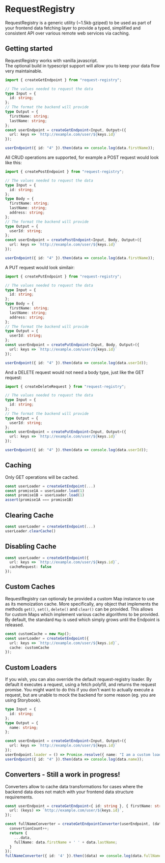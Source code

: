 # RequestRegistry

RequestRegistry is a generic utility (~1.5kb gziped) to be used as part of your frontend data fetching layer to provide a typed, simplified and consistent API over various remote web services via caching.

## Getting started

RequestRegistry works with vanilla javascript.  
The optional build in typescript support will allow you to keep your data flow very maintainable.

```ts
import { createGetEndpoint } from "request-registry";

// The values needed to request the data
type Input = {
  id: string;
};
// The format the backend will provide
type Output = {
  firstName: string;
  lastName: string;
};
const userEndpoint = createGetEndpoint<Input, Output>({
  url: keys => `http://example.com/user/${keys.id}`
});

userEndpoint({ id: "4" }).then(data => console.log(data.firstName));
```

All CRUD operations are supported, for example a POST request would look like this:

```ts
import { createPostEndpoint } from "request-registry";

// The values needed to request the data
type Input = {
  id: string;
};
type Body = {
  firstName: string;
  lastName: string;
  address: string;
};
// The format the backend will provide
type Output = {
  userId: string;
};
const userEndpoint = createPostEndpoint<Input, Body, Output>({
  url: keys => `http://example.com/user/${keys.id}`
});

userEndpoint({ id: "4" }).then(data => console.log(data.firstName));
```

A PUT request would look similair:

```ts
import { createPutEndpoint } from "request-registry";

// The values needed to request the data
type Input = {
  id: string;
};
type Body = {
  firstName: string;
  lastName: string;
  address: string;
};
// The format the backend will provide
type Output = {
  userId: string;
};
const userEndpoint = createPutEndpoint<Input, Body, Output>({
  url: keys => `http://example.com/user/${keys.id}`
});

userEndpoint({ id: "4" }).then(data => console.log(data.userId));
```

And a DELETE request would not need a body type, just like the GET request:

```ts
import { createDeleteRequest } from "request-registry";

// The values needed to request the data
type Input = {
  id: string;
};
// The format the backend will provide
type Output = {
  userId: string;
};
const userEndpoint = createPutEndpoint<Input, Output>({
  url: keys => `http://example.com/user/${keys.id}`
});

userEndpoint({ id: "4" }).then(data => console.log(data.userId));
```

## Caching

Only GET operations will be cached.

```ts
const userLoader = createGetEndpoint(...)
const promise1A = userLoader.load(1)
const promise1B = userLoader.load(1)
assert(promise1A === promise1B)
```

## Clearing Cache

```ts
const userLoader = createGetEndpoint(...)
userLoader.clearCache()
```

## Disabling Cache

```ts
const userLoader = createGetEndpoint({
  url: keys => `http://example.com/user/${keys.id}`,
  cacheRequest: false
});
```

## Custom Caches

RequestRegistry can optionaly be provided a custom Map instance to use as its memoization cache. More specifically, any object that implements the methods `get()`, `set()`, `delete()` and `clear()` can be provided. This allows for custom Maps which implement various cache algorithms to be provided. By default, the standard `Map` is used which simply grows until the Endpoint is released.

```ts
const customCache = new Map();
const userLoader = createGetEndpoint({
  url: keys => `http://example.com/user/${keys.id}`,
  cache: customCache
});
```

## Custom Loaders

If you wish, you can also override the default request-registry loader. By default it executes a request, using a fetch polyfill, and returns the request promise.
You might want to do this if you don't want to actually execute a request, but are unable to mock the backend for some reason (eg. you are using Storybook).

```ts
type Input = {
  id: string;
};
type Output = {
  name: string;
};

const userEndpoint = createGetEndpoint<Input, Output>({
  url: keys => `http://example.com/user/${keys.id}`
});
userEndpoint.loader = () => Promise.resolve({ name: "I am a custom loader!" });
userEndpoint({ id: "4" }).then(data => console.log(data.name));
```

## Converters - Still a work in progress!

Converters allow to cache data transformations for cases where the backend data does not match with your frontend
data structure requirements.

```ts
const userEndpoint = createGetEndpoint<{ id: string }, { firstName: string; lastName: string }>({
  url: (keys) => `http://example.com/user/${keys.id}`,
});

const fullNameConverter = createGetEndpointConverter(userEndpoint, (data) => {
  convertionCount++;
  return {
    ...data,
    fullName: data.firstName + ' ' + data.lastName;
  }
});
fullNameConverter({ id: '4' }).then((data) => console.log(data.fullName));
```
